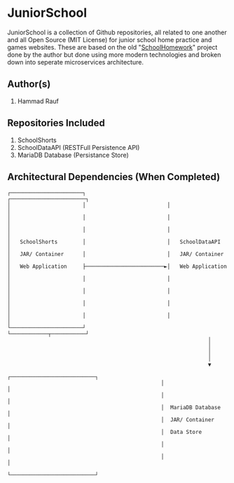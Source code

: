 # JuniorSchool
JuniorSchool is a collection of Github repositories, all related to one another and all Open Source (MIT License) for junior school home practice and games websites.
These are based on the old "[SchoolHomework](https://sourceforge.net/projects/schoolhomework/)" project done by the author but done using more modern technologies and broken down into seperate microservices architecture.

## Author(s)
1. Hammad Rauf

## Repositories Included
1. SchoolShorts
2. SchoolDataAPI (RESTFull Persistence API)
3. MariaDB Database (Persistance Store)

## Architectural Dependencies (When Completed)
```
┌───────────────────────┐                          ┌────────────────────────┐
│                       │                          │                        │
│                       │                          │                        │
│                       │                          │                        │
│   SchoolShorts        │                          │   SchoolDataAPI        │
│   JAR/ Container      │                          │   JAR/ Container       │
│   Web Application     ├─────────────────────────►│   Web Application      │
│                       │                          │                        │
│                       │                          │                        │
│                       │                          │                        │
│                       │                          │                        │
└───────────────────────┘                          └────────────┬───────────┘
                                                                │
                                                                │
                                                                │
                                                                │
                                                                ▼
                                                 ┌───────────────────────────┐
                                                 │                           │
                                                 │                           │
                                                 │  MariaDB Database         │
                                                 │  JAR/ Container           │
                                                 │  Data Store               │
                                                 │                           │
                                                 │                           │
                                                 └───────────────────────────┘
```
